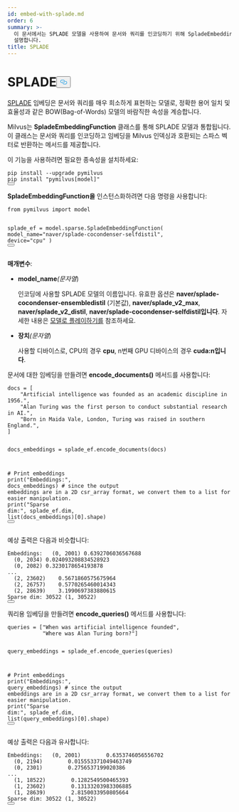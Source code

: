 ```yaml
---
id: embed-with-splade.md
order: 6
summary: >-
  이 문서에서는 SPLADE 모델을 사용하여 문서와 쿼리를 인코딩하기 위해 SpladeEmbeddingFunction을 사용하는 방법을
  설명합니다.
title: SPLADE
---
```

<h1 id="SPLADE" class="common-anchor-header">SPLADE<button data-href="#SPLADE" class="anchor-icon" translate="no">
      <svg translate="no"
        aria-hidden="true"
        focusable="false"
        height="20"
        version="1.1"
        viewBox="0 0 16 16"
        width="16"
      >
        <path
          fill="#0092E4"
          fill-rule="evenodd"
          d="M4 9h1v1H4c-1.5 0-3-1.69-3-3.5S2.55 3 4 3h4c1.45 0 3 1.69 3 3.5 0 1.41-.91 2.72-2 3.25V8.59c.58-.45 1-1.27 1-2.09C10 5.22 8.98 4 8 4H4c-.98 0-2 1.22-2 2.5S3 9 4 9zm9-3h-1v1h1c1 0 2 1.22 2 2.5S13.98 12 13 12H9c-.98 0-2-1.22-2-2.5 0-.83.42-1.64 1-2.09V6.25c-1.09.53-2 1.84-2 3.25C6 11.31 7.55 13 9 13h4c1.45 0 3-1.69 3-3.5S14.5 6 13 6z"
        ></path>
      </svg>
    </button></h1><p><a href="https://arxiv.org/abs/2109.10086">SPLADE</a> 임베딩은 문서와 쿼리를 매우 희소하게 표현하는 모델로, 정확한 용어 일치 및 효율성과 같은 BOW(Bag-of-Words) 모델의 바람직한 속성을 계승합니다.</p>
<p>Milvus는 <strong>SpladeEmbeddingFunction</strong> 클래스를 통해 SPLADE 모델과 통합됩니다. 이 클래스는 문서와 쿼리를 인코딩하고 임베딩을 Milvus 인덱싱과 호환되는 스파스 벡터로 반환하는 메서드를 제공합니다.</p>
<p>이 기능을 사용하려면 필요한 종속성을 설치하세요:</p>
<pre><code translate="no" class="language-bash">pip install --upgrade pymilvus
pip install <span class="hljs-string">&quot;pymilvus[model]&quot;</span>
<button class="copy-code-btn"></button></code></pre>
<p><strong>SpladeEmbeddingFunction을</strong> 인스턴스화하려면 다음 명령을 사용합니다:</p>
<pre><code translate="no" class="language-python"><span class="hljs-keyword">from</span> pymilvus <span class="hljs-keyword">import</span> model

splade_ef = model.sparse.SpladeEmbeddingFunction(
    model_name=<span class="hljs-string">&quot;naver/splade-cocondenser-selfdistil&quot;</span>, 
    device=<span class="hljs-string">&quot;cpu&quot;</span>
)
<button class="copy-code-btn"></button></code></pre>
<p><strong>매개변수</strong>:</p>
<ul>
<li><p><strong>model_name</strong><em>(문자열</em>)</p>
<p>인코딩에 사용할 SPLADE 모델의 이름입니다. 유효한 옵션은 <strong>naver/splade-cocondenser-ensembledistil</strong> (기본값), <strong>naver/splade_v2_max</strong>, <strong>naver/splade_v2_distil</strong>, <strong>naver/splade-cocondenser-selfdistil입니다</strong>. 자세한 내용은 <a href="https://github.com/naver/splade?tab=readme-ov-file#playing-with-the-model">모델로 플레이하기를</a> 참조하세요.</p></li>
<li><p><strong>장치</strong><em>(문자열</em>)</p>
<p>사용할 디바이스로, CPU의 경우 <strong>cpu</strong>, n번째 GPU 디바이스의 경우 <strong>cuda:n입니다</strong>.</p></li>
</ul>
<p>문서에 대한 임베딩을 만들려면 <strong>encode_documents()</strong> 메서드를 사용합니다:</p>
<pre><code translate="no" class="language-python">docs = [
    <span class="hljs-string">&quot;Artificial intelligence was founded as an academic discipline in 1956.&quot;</span>,
    <span class="hljs-string">&quot;Alan Turing was the first person to conduct substantial research in AI.&quot;</span>,
    <span class="hljs-string">&quot;Born in Maida Vale, London, Turing was raised in southern England.&quot;</span>,
]

docs_embeddings = splade_ef.encode_documents(docs)

<span class="hljs-comment"># Print embeddings</span>
<span class="hljs-built_in">print</span>(<span class="hljs-string">&quot;Embeddings:&quot;</span>, docs_embeddings)
<span class="hljs-comment"># since the output embeddings are in a 2D csr_array format, we convert them to a list for easier manipulation.</span>
<span class="hljs-built_in">print</span>(<span class="hljs-string">&quot;Sparse dim:&quot;</span>, splade_ef.dim, <span class="hljs-built_in">list</span>(docs_embeddings)[<span class="hljs-number">0</span>].shape)
<button class="copy-code-btn"></button></code></pre>
<p>예상 출력은 다음과 비슷합니다:</p>
<pre><code translate="no" class="language-python">Embeddings:   (<span class="hljs-number">0</span>, <span class="hljs-number">2001</span>) <span class="hljs-number">0.6392706036567688</span>
  (<span class="hljs-number">0</span>, <span class="hljs-number">2034</span>) <span class="hljs-number">0.024093208834528923</span>
  (<span class="hljs-number">0</span>, <span class="hljs-number">2082</span>) <span class="hljs-number">0.3230178654193878</span>
...
  (<span class="hljs-number">2</span>, <span class="hljs-number">23602</span>)    <span class="hljs-number">0.5671860575675964</span>
  (<span class="hljs-number">2</span>, <span class="hljs-number">26757</span>)    <span class="hljs-number">0.5770265460014343</span>
  (<span class="hljs-number">2</span>, <span class="hljs-number">28639</span>)    <span class="hljs-number">3.1990697383880615</span>
Sparse dim: <span class="hljs-number">30522</span> (<span class="hljs-number">1</span>, <span class="hljs-number">30522</span>)
<button class="copy-code-btn"></button></code></pre>
<p>쿼리용 임베딩을 만들려면 <strong>encode_queries()</strong> 메서드를 사용합니다:</p>
<pre><code translate="no" class="language-python">queries = [<span class="hljs-string">&quot;When was artificial intelligence founded&quot;</span>, 
           <span class="hljs-string">&quot;Where was Alan Turing born?&quot;</span>]

query_embeddings = splade_ef.encode_queries(queries)

<span class="hljs-comment"># Print embeddings</span>
<span class="hljs-built_in">print</span>(<span class="hljs-string">&quot;Embeddings:&quot;</span>, query_embeddings)
<span class="hljs-comment"># since the output embeddings are in a 2D csr_array format, we convert them to a list for easier manipulation.</span>
<span class="hljs-built_in">print</span>(<span class="hljs-string">&quot;Sparse dim:&quot;</span>, splade_ef.dim, <span class="hljs-built_in">list</span>(query_embeddings)[<span class="hljs-number">0</span>].shape)
<button class="copy-code-btn"></button></code></pre>
<p>예상 출력은 다음과 유사합니다:</p>
<pre><code translate="no" class="language-python">Embeddings:   (<span class="hljs-number">0</span>, <span class="hljs-number">2001</span>)        <span class="hljs-number">0.6353746056556702</span>
  (<span class="hljs-number">0</span>, <span class="hljs-number">2194</span>)        <span class="hljs-number">0.015553371049463749</span>
  (<span class="hljs-number">0</span>, <span class="hljs-number">2301</span>)        <span class="hljs-number">0.2756537199020386</span>
...
  (<span class="hljs-number">1</span>, <span class="hljs-number">18522</span>)        <span class="hljs-number">0.1282549500465393</span>
  (<span class="hljs-number">1</span>, <span class="hljs-number">23602</span>)        <span class="hljs-number">0.13133203983306885</span>
  (<span class="hljs-number">1</span>, <span class="hljs-number">28639</span>)        <span class="hljs-number">2.8150033950805664</span>
Sparse dim: <span class="hljs-number">30522</span> (<span class="hljs-number">1</span>, <span class="hljs-number">30522</span>)
<button class="copy-code-btn"></button></code></pre>
